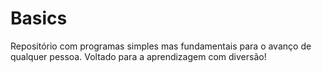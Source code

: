 # Basics
Repositório com programas simples mas fundamentais para o avanço de qualquer pessoa. Voltado para a aprendizagem com diversão! 
